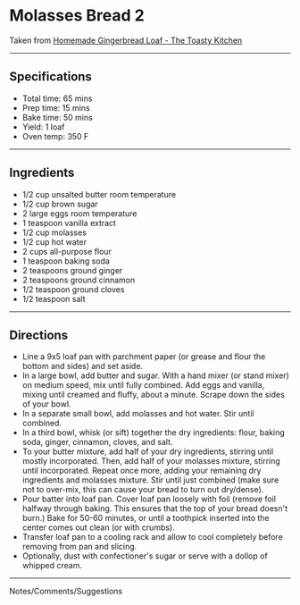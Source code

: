 # Molasses Bread 2

Taken from
[Homemade Gingerbread Loaf - The Toasty Kitchen](https://thetoastykitchen.com/homemade-gingerbread-loaf/)

---
## Specifications
- Total time: 65 mins
- Prep time: 15 mins
- Bake time: 50 mins
- Yield: 1 loaf
- Oven temp: 350 F

---
## Ingredients

- 1/2 cup unsalted butter room temperature
- 1/2 cup brown sugar
- 2 large eggs room temperature
- 1 teaspoon vanilla extract
- 1/2 cup molasses
- 1/2 cup hot water
- 2 cups all-purpose flour
- 1 teaspoon baking soda
- 2 teaspoons ground ginger
- 2 teaspoons ground cinnamon
- 1/2 teaspoon ground cloves
- 1/2 teaspoon salt


---
## Directions

- Line a 9x5 loaf pan with parchment paper (or grease and flour the bottom and sides) and set aside. 
- In a large bowl, add butter and sugar. With a hand mixer (or stand mixer) on medium speed, mix until fully combined. Add eggs and vanilla, mixing until creamed and fluffy, about a minute. Scrape down the sides of your bowl.
- In a separate small bowl, add molasses and hot water. Stir until combined.
- In a third bowl, whisk (or sift) together the dry ingredients: flour, baking soda, ginger, cinnamon, cloves, and salt.
- To your butter mixture, add half of your dry ingredients, stirring until mostly incorporated. Then, add half of your molasses mixture, stirring until incorporated. Repeat once more, adding your remaining dry ingredients and molasses mixture. Stir until just combined (make sure not to over-mix, this can cause your bread to turn out dry/dense).
- Pour batter into loaf pan. Cover loaf pan loosely with foil (remove foil halfway through baking. This ensures that the top of your bread doesn't burn.) Bake for 50-60 minutes, or until a toothpick inserted into the center comes out clean (or with crumbs).
- Transfer loaf pan to a cooling rack and allow to cool completely before removing from pan and slicing.
- Optionally, dust with confectioner's sugar or serve with a dollop of whipped cream. 


---
Notes/Comments/Suggestions

